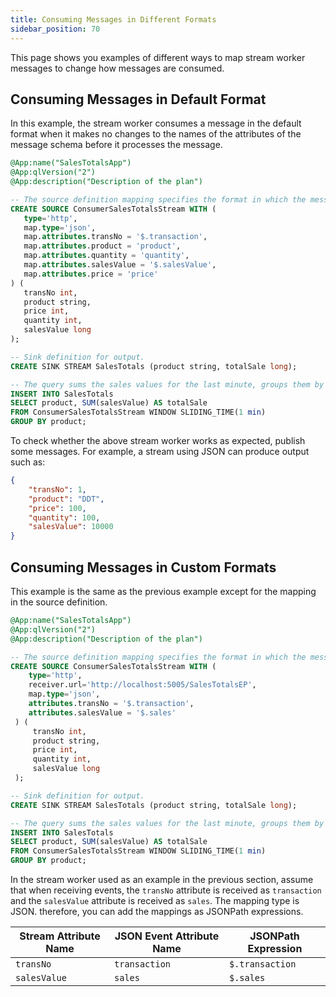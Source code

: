 ```yaml
---
title: Consuming Messages in Different Formats
sidebar_position: 70
---
```


This page shows you examples of different ways to map stream worker messages to change how messages are consumed.

## Consuming Messages in Default Format

In this example, the stream worker consumes a message in the default format when it makes no changes to the names of the attributes of the message schema before it processes the message.

```sql
@App:name("SalesTotalsApp")
@App:qlVersion("2")
@App:description("Description of the plan")

-- The source definition mapping specifies the format in which the messages are received.
CREATE SOURCE ConsumerSalesTotalsStream WITH (
   type='http', 
   map.type='json', 
   map.attributes.transNo = '$.transaction', 
   map.attributes.product = 'product', 
   map.attributes.quantity = 'quantity', 
   map.attributes.salesValue = '$.salesValue', 
   map.attributes.price = 'price'
) ( 
   transNo int, 
   product string, 
   price int, 
   quantity int, 
   salesValue long
);

-- Sink definition for output.
CREATE SINK STREAM SalesTotals (product string, totalSale long);

-- The query sums the sales values for the last minute, groups them by product, and sends them to the sink stream.
INSERT INTO SalesTotals
SELECT product, SUM(salesValue) AS totalSale
FROM ConsumerSalesTotalsStream WINDOW SLIDING_TIME(1 min)
GROUP BY product;
```

To check whether the above stream worker works as expected, publish some messages. For example, a stream using JSON can produce output such as:

```json
{
    "transNo": 1,
    "product": "DDT",
    "price": 100,
    "quantity": 100,
    "salesValue": 10000
}
```

## Consuming Messages in Custom Formats

This example is the same as the previous example except for the mapping in the source definition.

```sql
@App:name("SalesTotalsApp")
@App:qlVersion("2")
@App:description("Description of the plan")

-- The source definition mapping specifies the format in which the messages are received.
CREATE SOURCE ConsumerSalesTotalsStream WITH (
    type='http', 
    receiver.url='http://localhost:5005/SalesTotalsEP', 
    map.type='json', 
    attributes.transNo = '$.transaction', 
    attributes.salesValue = '$.sales'
 ) (
     transNo int, 
     product string, 
     price int, 
     quantity int, 
     salesValue long
 );

-- Sink definition for output.
CREATE SINK STREAM SalesTotals (product string, totalSale long);

-- The query sums the sales values for the last minute, groups them by product, and sends them to the sink stream.
INSERT INTO SalesTotals
SELECT product, SUM(salesValue) AS totalSale
FROM ConsumerSalesTotalsStream WINDOW SLIDING_TIME(1 min)
GROUP BY product;
```

In the stream worker used as an example in the previous section, assume that when receiving events, the `transNo` attribute is received as `transaction` and the `salesValue` attribute is received as `sales`.  The mapping type is JSON. therefore, you can add the mappings as JSONPath expressions.

| Stream Attribute Name | JSON Event Attribute Name | JSONPath Expression |
|---------------------------|-------------------------------|-------------------------|
| `transNo`                 | `transaction`                 | `$.transaction`         |
| `salesValue`              | `sales`                       | `$.sales`               |
